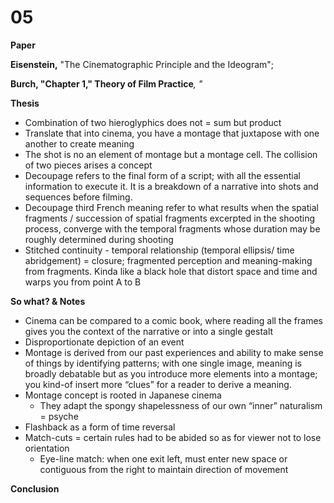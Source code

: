 # 05

**Paper**

**Eisenstein,** "The Cinematographic Principle and the Ideogram";

**Burch, "Chapter 1," Theory of Film Practice**_, "_

**Thesis**

* Combination of two hieroglyphics does not = sum but product
* Translate that into cinema, you have a montage that juxtapose with one another to create meaning
* The shot is no an element of montage but a montage cell. The collision of two pieces arises a concept
* Decoupage refers to the final form of a script; with all the essential information to execute it. It is a breakdown of a narrative into shots and sequences before filming.
* Decoupage third French meaning refer to what results when the spatial fragments / succession of spatial fragments excerpted in the shooting process, converge with the temporal fragments whose duration may be roughly determined during shooting
* Stitched continuity - temporal relationship (temporal ellipsis/ time abridgement) = closure; fragmented perception and meaning-making from fragments. Kinda like a black hole that distort space and time and warps you from point A to B

**So what? & Notes**

* Cinema can be compared to a comic book, where reading all the frames gives you the context of the narrative or into a single gestalt
* Disproportionate depiction of an event
* Montage is derived from our past experiences and ability to make sense of things by identifying patterns; with one single image, meaning is broadly debatable but as you introduce more elements into a montage; you kind-of insert more “clues” for a reader to derive a meaning.
* Montage concept is rooted in Japanese cinema
  * They adapt the spongy shapelessness of our own “inner” naturalism = psyche
* Flashback as a form of time reversal
* Match-cuts = certain rules had to be abided so as for viewer not to lose orientation
  * Eye-line match: when one exit left, must enter new space or contiguous from the right to maintain direction of movement

**Conclusion**
